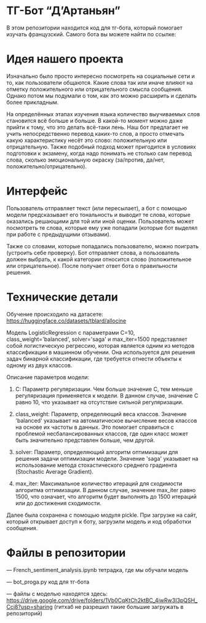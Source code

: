 # ТГ-Бот “Д’Артаньян”
В этом репозитории находится код для тг-бота, который помогает изучать французский. Самого бота вы можете найти по ссылке:

# Идея нашего проекта

Изначально было просто интересно посмотреть на социальные сети и то, как пользователи общаются. Какие слова так или иначе влияют на отметку положительного или отрицательного смысла сообщения. Однако потом мы подумали о том, как это можно расширить и сделать более прикладным.

На определённых этапах изучения языка количество выучиваемых слов становится всё больше и больше. В какой-то момент можно даже прийти к тому, что это делать всё-таки лень. Наш бот предлагает не учить непосредственно перевод каких-то слов, а просто отмечать какую характеристику несёт это слово: положительную или отрицательную. Также подобный подход может пригодится в условиях подготовки к экзамену, когда надо понимать не столько сам перевод слова, сколько эмоциональную окраску (за/против, да/нет, положительно/отрицательно).

# Интерфейс

Пользователь отправляет текст (или пересылает), а бот с помощью модели предсказывает его тональность и выводит те слова, которые оказались решающими для той или иной оценки. Пользователь может посмотреть те слова, которые ему уже попадали (которые бот выделял при работе с предыдущими отзывами).

Также со словами, которые попадались пользователю, можно поиграть (устроить себе проверку). Бот отправляет слова, а пользователь должен выбрать, к какой категории относится слово (положительное или отрицательное). После получает ответ бота о правильности решения.

# Технические детали

Обучение происходило на датасете: https://huggingface.co/datasets/tblard/allocine 

Модель LogisticRegression с параметрами C=10, class_weight='balanced', solver='saga' и max_iter=1500 представляет собой логистическую регрессию, которая является одним из методов классификации в машинном обучении. Она используется для решения задач бинарной классификации, где требуется отнести объекты к одному из двух классов.

Описание параметров модели:

1. C: Параметр регуляризации. Чем больше значение C, тем меньше регуляризация применяется к модели. В данном случае, значение C равно 10, что указывает на отсутствие сильной регуляризации.

2. class_weight: Параметр, определяющий веса классов. Значение 'balanced' указывает на автоматическое вычисление весов классов на основе их частоты в данных. Это помогает справиться с проблемой несбалансированных классов, где один класс может быть значительно представлен больше, чем другой.

3. solver: Параметр, определяющий алгоритм оптимизации для решения задачи оптимизации модели. Значение 'saga' указывает на использование метода стохастического среднего градиента (Stochastic Average Gradient).

4. max_iter: Максимальное количество итераций для сходимости алгоритма оптимизации. В данном случае, значение max_iter равно 1500, что означает, что алгоритм будет выполнять до 1500 итераций или до достижения сходимости.

Далее была сохранена с помощью модуля pickle. При загрузке на сайт, который открывает доступ к боту, загрузили модель и код обработки сообщения.

# Файлы в репозитории

— French_sentiment_analysis.ipynb тетрадка, где мы обучали модель

— bot_proga.py код для тг-бота

— файлы с моделью находятся здесь: https://drive.google.com/drive/folders/1Vb0CqKtCh2ktBC_4iwRw3I3pQSH_Ccj8?usp=sharing (гитхаб не разрешил такие большие загружать в репозиторий)
